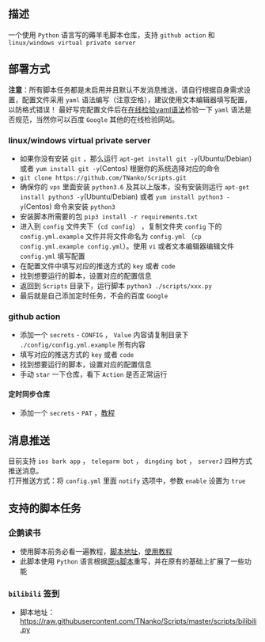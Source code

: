 ## 描述
一个使用 `Python` 语言写的薅羊毛脚本仓库，支持 `github action` 和 `linux/windows virtual private server` 

## 部署方式
**注意**：所有脚本任务都是未启用并且默认不发消息推送，请自行根据自身需求设置，配置文件采用 `yaml` 语法编写（注意空格），建议使用文本编辑器填写配置，以防格式错误！ 
最好写完配置文件后在[在线检验yaml语法](https://www.toolfk.com/tool-format-yaml)检验一下 `yaml` 语法是否规范，当然你可以百度 `Google` 其他的在线检验网站。
### linux/windows virtual private server
* 如果你没有安装 `git` ，那么运行 `apt-get install git -y`(Ubuntu/Debian) 或者 `yum install git -y`(Centos) 根据你的系统选择对应的命令
* `git clone https://github.com/TNanko/Scripts.git`
* 确保你的 `vps` 里面安装 `python3.6` 及其以上版本，没有安装则运行 `apt-get install python3 -y`(Ubuntu/Debian) 或者 `yum install python3 -y`(Centos) 命令来安装 `python3`
* 安装脚本所需要的包 `pip3 install -r requirements.txt`
* 进入到 `config` 文件夹下（`cd config`） ，复制文件夹 `config` 下的 `config.yml.example` 文件并将文件命名为 `config.yml` （`cp config.yml.example config.yml`）。使用 `vi` 或者文本编辑器编辑文件 `config.yml` 填写配置  
* 在配置文件中填写对应的推送方式的 `key` 或者 `code`  
* 找到想要运行的脚本，设置对应的配置信息  
* 返回到 `Scripts` 目录下，运行脚本 `python3 ./scripts/xxx.py`
* 最后就是自己添加定时任务，不会的百度 `Google`

### github action
* 添加一个 `secrets` - `CONFIG` ， `Value` 内容请复制目录下 `./config/config.yml.example` 所有内容  
* 填写对应的推送方式的 `key` 或者 `code`  
* 找到想要运行的脚本，设置对应的配置信息
* 手动 `star` 一下仓库，看下 `Action` 是否正常运行
#### 定时同步仓库
* 添加一个 `secrets` - `PAT` ，[教程](https://www.jianshu.com/p/bb82b3ad1d11)

## 消息推送
目前支持 `ios bark app` ， `telegarm bot` ， `dingding bot` ， `serverJ` 四种方式推送消息。    
打开推送方式：将 `config.yml` 里面 `notify` 选项中，参数 `enable` 设置为 `true`    

## 支持的脚本任务
### 企鹅读书
* 使用脚本前务必看一遍教程，[脚本地址](https://raw.githubusercontent.com/TNanko/Scripts/master/scripts/qq_read.py)，[使用教程](https://github.com/TNanko/Scripts/blob/master/docs/qq_read.md)
* 此脚本使用 `Python` 语言根据[原js脚本](https://raw.githubusercontent.com/ziye12/JavaScript/master/Task/qqreads.js)重写，并在原有的基础上扩展了一些功能
### `bilibili` 签到 
* 脚本地址：https://raw.githubusercontent.com/TNanko/Scripts/master/scripts/bilibili.py
